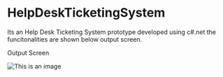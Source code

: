 # HelpDeskTicketingSystem
 Its an Help Desk Ticketing System prototype developed using c#.net the funcitonalities are shown below output screen.
 
Output Screen

![This is an image](https://github.com/MadhanKAMALAKANNAN/HelpDeskTicketingSystem/blob/main/HelDeskTicketingSystem.png)
